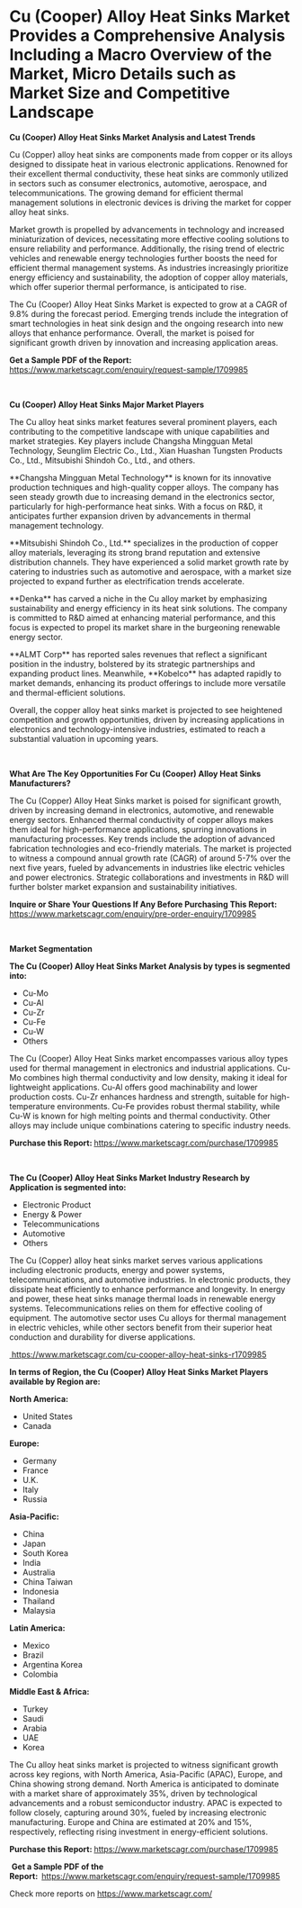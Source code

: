 <p><h1>Cu (Cooper) Alloy Heat Sinks Market Provides a Comprehensive Analysis Including a Macro Overview of the Market, Micro Details such as Market Size and Competitive Landscape</h1></p><p><strong>Cu (Cooper) Alloy Heat Sinks Market Analysis and Latest Trends</strong></p>
<p><p>Cu (Copper) alloy heat sinks are components made from copper or its alloys designed to dissipate heat in various electronic applications. Renowned for their excellent thermal conductivity, these heat sinks are commonly utilized in sectors such as consumer electronics, automotive, aerospace, and telecommunications. The growing demand for efficient thermal management solutions in electronic devices is driving the market for copper alloy heat sinks.</p><p>Market growth is propelled by advancements in technology and increased miniaturization of devices, necessitating more effective cooling solutions to ensure reliability and performance. Additionally, the rising trend of electric vehicles and renewable energy technologies further boosts the need for efficient thermal management systems. As industries increasingly prioritize energy efficiency and sustainability, the adoption of copper alloy materials, which offer superior thermal performance, is anticipated to rise.</p><p>The Cu (Cooper) Alloy Heat Sinks Market is expected to grow at a CAGR of 9.8% during the forecast period. Emerging trends include the integration of smart technologies in heat sink design and the ongoing research into new alloys that enhance performance. Overall, the market is poised for significant growth driven by innovation and increasing application areas.</p></p>
<p><strong>Get a Sample PDF of the Report:&nbsp;</strong> <a href="https://www.marketscagr.com/enquiry/request-sample/1709985?utm_campaign=3172&utm_medium=2&utm_source=Github&utm_content=ia&utm_term=27032025&utm_id=cu-cooper-alloy-heat-sinks">https://www.marketscagr.com/enquiry/request-sample/1709985</a></p>
<p>&nbsp;</p>
<p><strong>Cu (Cooper) Alloy Heat Sinks Major Market Players</strong></p>
<p><p>The Cu alloy heat sinks market features several prominent players, each contributing to the competitive landscape with unique capabilities and market strategies. Key players include Changsha Mingguan Metal Technology, Seunglim Electric Co., Ltd., Xian Huashan Tungsten Products Co., Ltd., Mitsubishi Shindoh Co., Ltd., and others.</p><p>**Changsha Mingguan Metal Technology** is known for its innovative production techniques and high-quality copper alloys. The company has seen steady growth due to increasing demand in the electronics sector, particularly for high-performance heat sinks. With a focus on R&D, it anticipates further expansion driven by advancements in thermal management technology.</p><p>**Mitsubishi Shindoh Co., Ltd.** specializes in the production of copper alloy materials, leveraging its strong brand reputation and extensive distribution channels. They have experienced a solid market growth rate by catering to industries such as automotive and aerospace, with a market size projected to expand further as electrification trends accelerate.</p><p>**Denka** has carved a niche in the Cu alloy market by emphasizing sustainability and energy efficiency in its heat sink solutions. The company is committed to R&D aimed at enhancing material performance, and this focus is expected to propel its market share in the burgeoning renewable energy sector.</p><p>**ALMT Corp** has reported sales revenues that reflect a significant position in the industry, bolstered by its strategic partnerships and expanding product lines. Meanwhile, **Kobelco** has adapted rapidly to market demands, enhancing its product offerings to include more versatile and thermal-efficient solutions.</p><p>Overall, the copper alloy heat sinks market is projected to see heightened competition and growth opportunities, driven by increasing applications in electronics and technology-intensive industries, estimated to reach a substantial valuation in upcoming years.</p></p>
<p>&nbsp;</p>
<p><strong>What Are The Key Opportunities For Cu (Cooper) Alloy Heat Sinks Manufacturers?</strong></p>
<p><p>The Cu (Copper) Alloy Heat Sinks market is poised for significant growth, driven by increasing demand in electronics, automotive, and renewable energy sectors. Enhanced thermal conductivity of copper alloys makes them ideal for high-performance applications, spurring innovations in manufacturing processes. Key trends include the adoption of advanced fabrication technologies and eco-friendly materials. The market is projected to witness a compound annual growth rate (CAGR) of around 5-7% over the next five years, fueled by advancements in industries like electric vehicles and power electronics. Strategic collaborations and investments in R&D will further bolster market expansion and sustainability initiatives.</p></p>
<p><strong>Inquire or Share Your Questions If Any Before Purchasing This Report:</strong> <a href="https://www.marketscagr.com/enquiry/pre-order-enquiry/1709985?utm_campaign=3172&utm_medium=2&utm_source=Github&utm_content=ia&utm_term=27032025&utm_id=cu-cooper-alloy-heat-sinks">https://www.marketscagr.com/enquiry/pre-order-enquiry/1709985</a></p>
<p>&nbsp;</p>
<p><strong>Market Segmentation</strong></p>
<p><strong>The Cu (Cooper) Alloy Heat Sinks Market Analysis by types is segmented into:</strong></p>
<p><ul><li>Cu-Mo</li><li>Cu-Al</li><li>Cu-Zr</li><li>Cu-Fe</li><li>Cu-W</li><li>Others</li></ul></p>
<p><p>The Cu (Cooper) Alloy Heat Sinks market encompasses various alloy types used for thermal management in electronics and industrial applications. Cu-Mo combines high thermal conductivity and low density, making it ideal for lightweight applications. Cu-Al offers good machinability and lower production costs. Cu-Zr enhances hardness and strength, suitable for high-temperature environments. Cu-Fe provides robust thermal stability, while Cu-W is known for high melting points and thermal conductivity. Other alloys may include unique combinations catering to specific industry needs.</p></p>
<p><strong>Purchase this Report:&nbsp;</strong><a href="https://www.marketscagr.com/purchase/1709985?utm_campaign=3172&utm_medium=2&utm_source=Github&utm_content=ia&utm_term=27032025&utm_id=cu-cooper-alloy-heat-sinks">https://www.marketscagr.com/purchase/1709985</a></p>
<p>&nbsp;</p>
<p><strong>The Cu (Cooper) Alloy Heat Sinks Market Industry Research by Application is segmented into:</strong></p>
<p><ul><li>Electronic Product</li><li>Energy & Power</li><li>Telecommunications</li><li>Automotive</li><li>Others</li></ul></p>
<p><p>The Cu (Copper) alloy heat sinks market serves various applications including electronic products, energy and power systems, telecommunications, and automotive industries. In electronic products, they dissipate heat efficiently to enhance performance and longevity. In energy and power, these heat sinks manage thermal loads in renewable energy systems. Telecommunications relies on them for effective cooling of equipment. The automotive sector uses Cu alloys for thermal management in electric vehicles, while other sectors benefit from their superior heat conduction and durability for diverse applications.</p></p>
<p><a href="https://www.marketscagr.com/cu-cooper-alloy-heat-sinks-r1709985?utm_campaign=3172&utm_medium=2&utm_source=Github&utm_content=ia&utm_term=27032025&utm_id=cu-cooper-alloy-heat-sinks">&nbsp;https://www.marketscagr.com/cu-cooper-alloy-heat-sinks-r1709985</a></p>
<p><strong>In terms of Region, the Cu (Cooper) Alloy Heat Sinks Market Players available by Region are:</strong></p>
<p>
    <p> <strong> North America: </strong>
        <ul>
            <li>United States</li>
            <li>Canada</li>
        </ul>
        </p> 
    <p> <strong> Europe: </strong>
        <ul>
            <li>Germany</li>
            <li>France</li>
            <li>U.K.</li>
            <li>Italy</li>
            <li>Russia</li>
        </ul>
        </p> 
    <p> <strong> Asia-Pacific: </strong>
        <ul>
            <li>China</li>
            <li>Japan</li>
            <li>South Korea</li>
            <li>India</li>
            <li>Australia</li>
            <li>China Taiwan</li>
            <li>Indonesia</li>
            <li>Thailand</li>
            <li>Malaysia</li>
        </ul>
        </p> 
    <p> <strong> Latin America: </strong>
        <ul>
            <li>Mexico</li>
            <li>Brazil</li>
            <li>Argentina Korea</li>
            <li>Colombia</li>
        </ul>
        </p> 
    <p> <strong> Middle East & Africa: </strong>
        <ul>
            <li>Turkey</li>
            <li>Saudi</li>
            <li>Arabia</li>
            <li>UAE</li>
            <li>Korea</li>
        </ul>
    </p>
    </p>
<p><p>The Cu alloy heat sinks market is projected to witness significant growth across key regions, with North America, Asia-Pacific (APAC), Europe, and China showing strong demand. North America is anticipated to dominate with a market share of approximately 35%, driven by technological advancements and a robust semiconductor industry. APAC is expected to follow closely, capturing around 30%, fueled by increasing electronic manufacturing. Europe and China are estimated at 20% and 15%, respectively, reflecting rising investment in energy-efficient solutions.</p></p>
<p><strong>Purchase this Report: </strong><a href="https://www.marketscagr.com/purchase/1709985?utm_campaign=3172&utm_medium=2&utm_source=Github&utm_content=ia&utm_term=27032025&utm_id=cu-cooper-alloy-heat-sinks">https://www.marketscagr.com/purchase/1709985</a></p>
<p>&nbsp;<strong>Get a Sample PDF of the Report:&nbsp;&nbsp;</strong><a href="https://www.marketscagr.com/enquiry/request-sample/1709985?utm_campaign=3172&utm_medium=2&utm_source=Github&utm_content=ia&utm_term=27032025&utm_id=cu-cooper-alloy-heat-sinks">https://www.marketscagr.com/enquiry/request-sample/1709985</a></p>
<p><strong></strong></p>
<p>Check more reports on <a href="https://www.marketscagr.com/?utm_campaign=3172&utm_medium=2&utm_source=Github&utm_content=ia&utm_term=27032025&utm_id=cu-cooper-alloy-heat-sinks">https://www.marketscagr.com/</a></p>